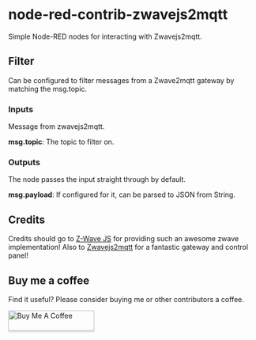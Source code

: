 # node-red-contrib-zwavejs2mqtt
Simple Node-RED nodes for interacting with Zwavejs2mqtt.

## Filter
Can be configured to filter messages from a Zwave2mqtt gateway by matching the msg.topic.

### Inputs
Message from zwavejs2mqtt.

**msg.topic**: The topic to filter on.

### Outputs
The node passes the input straight through by default.

**msg.payload**: If configured for it, can be parsed to JSON from String.

## Credits
Credits should go to [Z-Wave JS](https://github.com/zwave-js) for providing such an awesome zwave implementation!
Also to [Zwavejs2mqtt](https://github.com/zwave-js/zwavejs2mqtt) for a fantastic gateway and control panel!

## Buy me a coffee
Find it useful? Please consider buying me or other contributors a coffee.

<a href="https://www.buymeacoffee.com/iceglow" target="_blank"><img src="https://www.buymeacoffee.com/assets/img/custom_images/orange_img.png" alt="Buy Me A Coffee" style="height: 41px !important;width: 174px !important;box-shadow: 0px 3px 2px 0px rgba(190, 190, 190, 0.5) !important;-webkit-box-shadow: 0px 3px 2px 0px rgba(190, 190, 190, 0.5) !important;" ></a>